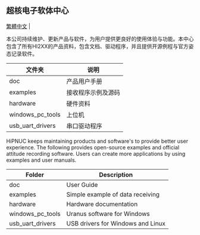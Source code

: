 ## 超核电子软体中心

[繁體中文](https://github.com/hipnuc/products/tree/tc) |



本公司持续维护、更新产品与软件，为用户提供更良好的使用体验与功能。本中心包含了所有HI2XX的产品资料，包含文档、驱动程序，并且提供开源例程与官方姿态记录软件。

| 文件夹           | 说明               |
| ---------------- | ------------------ |
| doc              | 产品用户手册       |
| examples         | 接收程序示例及源码 |
| hardware         | 硬件资料           |
| windows_pc_tools | 上位机             |
| usb_uart_drivers | 串口驱动程序       |

HiPNUC keeps maintaining products and software's to provide better user experience. The following provides open-source examples and official attitude recording software. Users can create more applications by using examples and user manuals. 

| Folder           | Description                              |
| ---------------- | ---------------------------------------- |
| doc              | User Guide                               |
| examples         | Simple example of data receiving |
| hardware         | Hardware documentation                   |
| windows_pc_tools | Uranus software for Windows               |
| usb_uart_drivers | USB drivers for Windows and Linux        |

